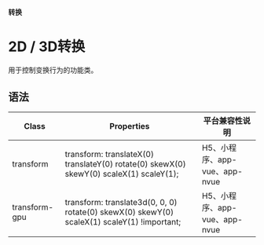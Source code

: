 #### <span class="text-lg text-gray-500 font-normal">转换</span>

<div class="w-screen"></div>

# 2D / 3D转换
<a-typography-text>
    用于控制变换行为的功能类。
</a-typography-text>

<CssPrefix />

## 语法
| Class | Properties | 平台兼容性说明
| --- | --- | ---
| <a-link status="success">transform</a-link> | <a-link>transform: translateX(0) translateY(0) rotate(0) skewX(0) skewY(0) scaleX(1) scaleY(1);</a-link> | H5、小程序、app-vue、app-nvue
| <a-link status="success">transform-gpu</a-link> | <a-link>transform: translate3d(0, 0, 0) rotate(0) skewX(0) skewY(0) scaleX(1) scaleY(1) !important;</a-link> | H5、小程序、app-vue、app-nvue
